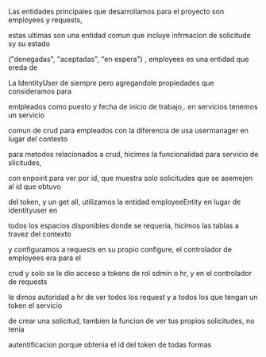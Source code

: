 Las entidades principales que desarrollamos para el proyecto son employees y requests, 

estas ultimas son una entidad comun que incluye infrmacion de solicitude sy su estado 

("denegadas", "aceptadas", "en espera") , employees es una entidad que ereda de 

La IdentityUser de siempre pero agregandole propiedades que consideramos para 

emlpleados como puesto y fecha de inicio de trabajo,. en servicios tenemos un servicio 

comun de crud para empleados con la diferencia de  usa usermanager en lugar del contexto 

para metodos relacionados a crud, hicimos la funcionalidad para servicio de slicitudes, 

con enpoint para ver por id, que muestra solo solicitudes que se asemejen al id que obtuvo

del token, y un get all, utilizamos la entidad employeeEntity en lugar de identityuser en 

todos los espacios disponibles donde se requeria, hicimos las tablas  a travez del contexto 

y configuramos a requests en su propio configure, el controlador de employees era para el 

crud y solo se le dio acceso a tokens de rol sdmin o hr, y en el controlador de requests 

le dimos autoridad a hr de ver todos los request y a todos los que tengan un token el servicio 

de crear una solicitud, tambien la funcion de ver tus propios solicitudes, no tenia 

autentificacion porque obtenia el id del token de todas formas